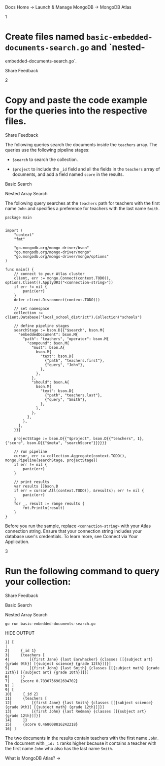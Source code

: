Docs Home → Launch & Manage MongoDB → MongoDB Atlas

1

# Create files named `basic-embedded-documents-search.go` and `nested-
embedded-documents-search.go`.

Share Feedback

2

# Copy and paste the code example for the queries into the respective files.

Share Feedback

The following queries search the documents inside the `teachers` array. The
queries use the following pipeline stages:

  * `$search` to search the collection.

  * `$project` to include the `_id` field and all the fields in the `teachers` array of documents, and add a field named `score` in the results.

Basic Search

Nested Array Search

The following query searches at the `teachers` path for teachers with the
first name `John` and specifies a preference for teachers with the last name
`Smith`.

    
    
    package main  
      
      
    import (  
    	"context"  
    	"fmt"  
      
    	"go.mongodb.org/mongo-driver/bson"  
    	"go.mongodb.org/mongo-driver/mongo"  
    	"go.mongodb.org/mongo-driver/mongo/options"  
    )  
      
    func main() {  
    	// connect to your Atlas cluster  
    	client, err := mongo.Connect(context.TODO(), options.Client().ApplyURI("<connection-string>"))  
    	if err != nil {  
    		panic(err)  
    	}  
    	defer client.Disconnect(context.TODO())  
      
    	// set namespace  
    	collection := client.Database("local_school_district").Collection("schools")  
      
    	// define pipeline stages  
    	searchStage := bson.D{{"$search", bson.M{  
    	  "embeddedDocument": bson.M{  
    		"path": "teachers", "operator": bson.M{  
    		  "compound": bson.M{  
    			"must": bson.A{  
                  bson.M{  
    				"text": bson.D{  
    				  {"path", "teachers.first"},  
    				  {"query", "John"},  
    				},  
                  },  
                },  
    			"should": bson.A{  
    			  bson.M{  
    				"text": bson.D{  
    				  {"path", "teachers.last"},  
    				  {"query", "Smith"},  
    				},  
    			  },  
    		    },  
              },  
    		},  
    	  },  
    	}}}  
      
    	projectStage := bson.D{{"$project", bson.D{{"teachers", 1}, {"score", bson.D{{"$meta", "searchScore"}}}}}}  
      
    	// run pipeline  
    	cursor, err := collection.Aggregate(context.TODO(), mongo.Pipeline{searchStage, projectStage})  
    	if err != nil {  
    		panic(err)  
    	}  
      
    	// print results  
    	var results []bson.D  
    	if err = cursor.All(context.TODO(), &results); err != nil {  
    		panic(err)  
    	}  
    	for _, result := range results {  
    		fmt.Println(result)  
    	}  
    }  
  
Before you run the sample, replace `<connection-string>` with your Atlas
connection string. Ensure that your connection string includes your database
user's credentials. To learn more, see Connect via Your Application.

3

# Run the following command to query your collection:

Share Feedback

Basic Search

Nested Array Search

    
    
    go run basic-embedded-documents-search.go  
      
  
HIDE OUTPUT

    
    
    1| [  
    |  
    2|     {_id 1}   
    3|     {teachers [  
    4|         [{first Jane} {last Earwhacker} {classes [[{subject art} {grade 9th}] [{subject science} {grade 12th}]]}]   
    5|         [{first John} {last Smith} {classes [[{subject math} {grade 12th}] [{subject art} {grade 10th}]]}]  
    6|     ]}   
    7|     {score 0.7830756902694702}  
    8| ]  
    9| [  
    10|     {_id 2}   
    11|     {teachers [  
    12|         [{first Jane} {last Smith} {classes [[{subject science} {grade 9th}] [{subject math} {grade 12th}]]}]   
    13|         [{first John} {last Redman} {classes [[{subject art} {grade 12th}]]}]  
    14|     ]}   
    15|     {score 0.468008816242218}  
    16| ]  
  
The two documents in the results contain teachers with the first name `John`.
The document with `_id: 1` ranks higher because it contains a teacher with the
first name `John` who also has the last name `Smith`.

What is MongoDB Atlas? →

